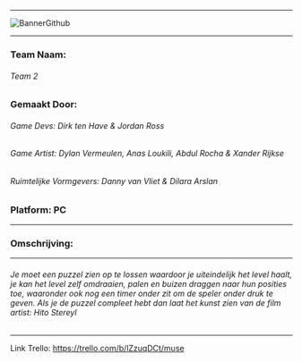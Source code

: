 -------------------------------------------------------------------------------------------------------------------------------------------------------------
![BannerGithub](https://user-images.githubusercontent.com/47526227/172595380-d5d1273f-4919-41d4-826a-604e924f3ff7.png)

-------------------------------------------------------------------------------------------------------------------------------------------------------------
### Team Naam: 
###### Team 2
### Gemaakt Door: 
######     Game Devs: Dirk ten Have & Jordan Ross
######     Game Artist: Dylan Vermeulen, Anas Loukili, Abdul Rocha & Xander Rijkse
######     Ruimtelijke Vormgevers: Danny van Vliet & Dilara Arslan
### Platform: PC
-------------------------------------------------------------------------------------------------------------------------------------------------------------
### Omschrijving:
-------------------------------------------------------------------------------------------------------------------------------------------------------------
###### Je moet een puzzel zien op te lossen waardoor je uiteindelijk het level haalt, je kan het level zelf omdraaien, palen en buizen draggen naar hun posities toe, waaronder ook nog een timer onder zit om de speler onder druk te geven. Als je de puzzel compleet hebt dan laat het kunst zien van de film artist: Hito Stereyl
-------------------------------------------------------------------------------------------------------------------------------------------------------------

Link Trello: https://trello.com/b/lZzuqDCt/muse
